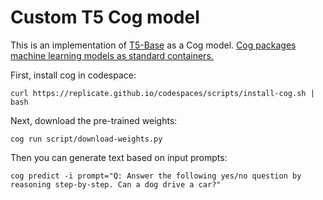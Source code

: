 # Custom T5 Cog model

This is an implementation of [T5-Base](https://huggingface.co/docs/transformers/model_doc/t5) as a Cog model. [Cog packages machine learning models as standard containers.](https://github.com/replicate/cog)

First, install cog in codespace:

    curl https://replicate.github.io/codespaces/scripts/install-cog.sh | bash

Next, download the pre-trained weights:

    cog run script/download-weights.py

Then you can generate text based on input prompts:

    cog predict -i prompt="Q: Answer the following yes/no question by reasoning step-by-step. Can a dog drive a car?"
